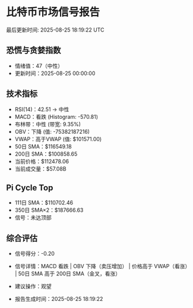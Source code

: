 # 比特币市场信号报告

最后更新时间: 2025-08-25 18:19:22 UTC

## 恐慌与贪婪指数
- 情绪值：47（中性）
- 更新时间：2025-08-25 00:00:00

## 技术指标
- RSI(14)：42.51 → 中性
- MACD：看跌 (Histogram: -570.81)
- 布林带：中性 (带宽: 9.35%)
- OBV：下降 (值: -75382187216)
- VWAP：高于VWAP (值: $101571.00)
- 50日 SMA：$116549.18
- 200日 SMA：$100858.65
- 当前价格：$112478.06
- 当前成交量：$57.08B

## Pi Cycle Top
- 111日 SMA：$110702.46
- 350日 SMA×2：$187666.63
- 信号：未达顶部

## 综合评估
- 信号得分：-0.20
- 信号详情：MACD 看跌 | OBV 下降（卖压增加） | 价格高于 VWAP（看涨） | 50日 SMA 高于 200日 SMA（金叉，看涨）
- 建议操作：观望

- 报告生成时间：2025-08-25 18:19:22